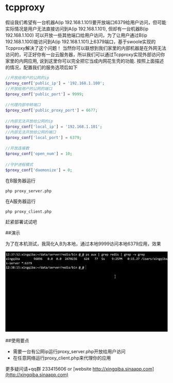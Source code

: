 # tcpproxy


假设我们希望有一台机器A(ip 192.168.1.101)要开放端口6379给用户访问，但可能实际情况是用户无法直接访问到A(ip 192.168.1.101), 但却有一台机器B(ip 192.168.1.100) 可以开放一些其他端口给用户访问，为了让用户通过B(ip 192.168.1.100)能访问到A(ip 192.168.1.101)上6379端口，基于swoole实现的Tcpproxy解决了这个问题！ 当然你可以联想到我们家里的内部机器是在外网无法访问的，可正好你有一台云服务器，所以我们可以通过Tcpproxy实现外部访问你家里的内网应用, 说到这里你可以完全把它当成内网花生壳的功能. 按照上面描述的情况，配置我们的服务选项后如下


```php
//开放给用户的公网的ip
$proxy_conf['public_ip'] = '192.168.1.100';
//开放给用户的公网的端口
$proxy_conf['public_port'] = 9999;

//代理内部中转端口
$proxy_conf['public_proxy_port'] = 6677;

//内部无法开放给公网的ip
$proxy_conf['local_ip'] = '192.168.1.101';
//内部无法开放给公网的端口
$proxy_conf['local_port'] = 6379;

//开放连接数
$proxy_conf['open_num'] = 10;

//守护进程模式
$proxy_conf['daemonize'] = 0;
```

在B服务器运行
```
php proxy_server.php
```

在A服务器运行
```
php proxy_client.php
```

赶紧部署试试吧

##演示 

为了在本机测试，我简化A,B为本地，通过本地9999访问本地6379应用，效果

![](./src/tcpproxy.gif)


##使用要点
* 需要一台有公网ip运行proxy_server.php开放给用户访问
* 在任意网络运行proxy_client.php来代理你的应用

更多疑问请+qq群 233415606 or [website http://xingqiba.sinaapp.com](http://xingqiba.sinaapp.com)
